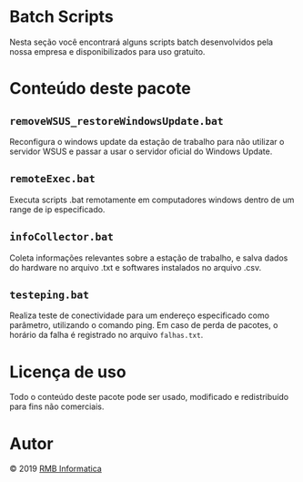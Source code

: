 # Batch Scripts
Nesta seção você encontrará alguns scripts batch desenvolvidos pela nossa empresa e disponibilizados para uso gratuito.

# Conteúdo deste pacote
## `removeWSUS_restoreWindowsUpdate.bat`
Reconfigura o windows update da estação de trabalho para não utilizar o servidor WSUS e passar a usar o servidor oficial do Windows Update.

## `remoteExec.bat`
Executa scripts .bat remotamente em computadores windows dentro de um range de ip especificado.

## `infoCollector.bat`
Coleta informações relevantes sobre a estação de trabalho, e salva dados do hardware no arquivo .txt e softwares instalados no arquivo .csv.

## `testeping.bat`
Realiza teste de conectividade para um endereço especificado como parâmetro, utilizando o comando ping. Em caso de perda de pacotes, o horário da falha é registrado no arquivo `falhas.txt`.

# Licença de uso
Todo o conteúdo deste pacote pode ser usado, modificado e redistribuído para fins não comerciais.

# Autor
© 2019 [RMB Informatica](www.rmbinformatica.com)
